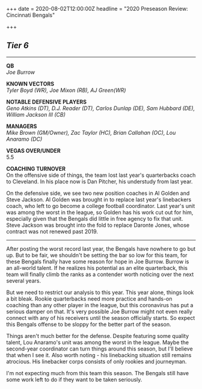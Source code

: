 +++
date = 2020-08-02T12:00:00Z
headline = "2020 Preseason Review: Cincinnati Bengals"

+++
## **_Tier 6_**

***

**QB**  
_Joe Burrow_

**KNOWN VECTORS**  
_Tyler Boyd (WR), Joe Mixon (RB), AJ Green(WR)_

**NOTABLE DEFENSIVE PLAYERS**  
_Geno Atkins (DT), D.J. Reader (DT), Carlos Dunlap (DE), Sam Hubbard (DE), William Jackson III (CB)_

**MANAGERS**  
_Mike Brown (GM/Owner), Zac Taylor (HC), Brian Callahan (OC), Lou Anaramo (DC)_

**VEGAS OVER/UNDER**  
5\.5

**COACHING TURNOVER**  
On the offensive side of things, the team lost last year's quarterbacks coach to Cleveland. In his place now is Dan Pitcher, his understudy from last year.

On the defensive side, we see two new position coaches in Al Golden and Steve Jackson. Al Golden was brought in to replace last year's linebackers coach, who left to go become a college football coordinator. Last year's unit was among the worst in the league, so Golden has his work cut out for him, especially given that the Bengals did little in free agency to fix that unit. Steve Jackson was brought into the fold to replace Daronte Jones, whose contract was not renewed past 2019.

***

After posting the worst record last year, the Bengals have nowhere to go but up. But to be fair, we shouldn't be setting the bar so low for this team, for these Bengals finally have some reason for hope in Joe Burrow. Burrow is an all-world talent. If he realizes his potential as an elite quarterback, this team will finally climb the ranks as a contender worth noticing over the next several years.

But we need to restrict our analysis to this year. This year alone, things look a bit bleak. Rookie quarterbacks need more practice and hands-on coaching than any other player in the league, but this coronavirus has put a serious damper on that. It's very possible Joe Burrow might not even really connect with any of his receivers until the season officially starts. So expect this Bengals offense to be sloppy for the better part of the season.

Things aren't much better for the defense. Despite featuring some quality talent, Lou Anaramo's unit was among the worst in the league. Maybe the second-year coordinator can turn things around this season, but I'll believe that when I see it. Also worth noting - his linebacking situation still remains atrocious. His linebacker corps consists of only rookies and journeyman.

I'm not expecting much from this team this season. The Bengals still have some work left to do if they want to be taken seriously.